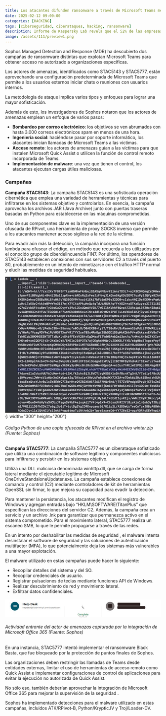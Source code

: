 ```yaml
---
title: Los atacantes difunden ransomware a través de Microsoft Teams mediante llamadas de voz
date: 2025-02-12 09:00:00 
categories: [HACKING]
tags: [ciberseguridad, ciberataques, hacking, ransonware]
description: Informe de Kaspersky Lab revela que el 52% de las empresas admite que el personal es la mayor debilidad de su seguridad informática.
image: /assets/111/preview1.png
---
```


Sophos Managed Detection and Response (MDR) ha descubierto dos campañas de ransomware distintas que explotan Microsoft Teams para obtener acceso no autorizado a organizaciones específicas.

Los actores de amenazas, identificados como STAC5143 y STAC5777, están aprovechando una configuración predeterminada de Microsoft Teams que permite a los usuarios externos iniciar chats o reuniones con usuarios internos.

La metodología de ataque implica varios tipos y enfoques para lograr una mayor sofisticación.

Además de esto, los investigadores de Sophos notaron que los actores de amenazas emplean un enfoque de varios pasos:

- **Bombardeo por correo electrónico**: los objetivos se ven abrumados con hasta 3.000 correos electrónicos spam en menos de una hora.
- **Ingeniería social**: haciéndose pasar por soporte informático, los atacantes inician llamadas de Microsoft Teams a las víctimas.
- **Acceso remoto**: los actores de amenazas guían a las víctimas para que instalen Microsoft Quick Assist o utilicen la función de control remoto incorporada de Teams.
- **Implementación de malware**: una vez que tienen el control, los atacantes ejecutan cargas útiles maliciosas.

### Campañas

**Campaña STAC5143**: La campaña STAC5143 es una sofisticada operación cibernética que emplea una variedad de herramientas y técnicas para infiltrarse en los sistemas objetivo y controlarlos. En esencia, la campaña aprovecha los archivos JAR (Java Archive) junto con puertas traseras basadas en Python para establecerse en las máquinas comprometidas.

Uno de sus componentes clave es la implementación de una versión ofuscada de RPivot, una herramienta de proxy SOCKS inverso que permite a los atacantes mantener acceso sigiloso a la red de la víctima.

Para evadir aún más la detección, la campaña incorpora una función lambda para ofuscar el código, un método que recuerda a los utilizados por el conocido grupo de ciberdelincuencia FIN7. Por último, los operadores de STAC5143 establecen conexiones con sus servidores C2 a través del puerto 80, probablemente en un intento de mimetizarse con el tráfico HTTP normal y eludir las medidas de seguridad habituales.

![Imagen 01](/assets/111/111-01.jpg){: width="300" height="200"}
###### _Código Python de una copia ofuscada de RPivot en el archivo winter.zip (Fuente: Sophos)_

**Campaña STAC5777**: La campaña STAC5777 es un ciberataque sofisticado que utiliza una combinación de software legítimo y componentes maliciosos para infiltrarse y persistir en los sistemas objetivo.

Utiliza una DLL maliciosa denominada winhttp.dll, que se carga de forma lateral mediante el ejecutable legítimo de Microsoft OneDriveStandaloneUpdater.exe. La campaña establece conexiones de comando y control (C2) mediante controladores de kit de herramientas OpenSSL sin firmar, lo que mejora su capacidad para evadir la detección.

Para mantener la persistencia, los atacantes modifican el registro de Windows y agregan entradas bajo “HKLM\SOFTWARE\TitanPlus” que especifican las direcciones del servidor C2. Además, la campaña crea un servicio y un archivo .lnk para garantizar que permanezca activo en el sistema comprometido. Para el movimiento lateral, STAC5777 realiza un escaneo SMB, lo que le permite propagarse a través de las redes.

En un intento por deshabilitar las medidas de seguridad , el malware intenta desinstalar el software de seguridad y las soluciones de autenticación multifactor (MFA), lo que potencialmente deja los sistemas más vulnerables a una mayor explotación.

El malware utilizado en estas campañas puede hacer lo siguiente:

- Recopilar detalles del sistema y del SO.
- Recopilar credenciales de usuario.
- Registrar pulsaciones de teclas mediante funciones API de Windows.
- Realizar descubrimiento de red y movimiento lateral.
- Exfiltrar datos confidenciales.

![Imagen 01](/assets/111/111-02.jpg)
###### _Actividad entrante del actor de amenazas capturada por la integración de Microsoft Office 365 (Fuente: Sophos)_

En una instancia, STAC5777 intentó implementar el ransomware Black Basta, que fue bloqueado por la protección de puntos finales de Sophos.

Las organizaciones deben restringir las llamadas de Teams desde entidades externas, limitar el uso de herramientas de acceso remoto como Quick Assist e implementar configuraciones de control de aplicaciones para evitar la ejecución no autorizada de Quick Assist.

No sólo eso, también deberían aprovechar la integración de Microsoft Office 365 para mejorar la supervisión de la seguridad .

Sophos ha implementado detecciones para el malware utilizado en estas campañas, incluidos ATK/RPivot-B, Python/Kryptic.IV y Troj/Loader-DV.




